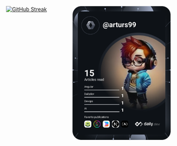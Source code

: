  <a href="https://app.daily.dev/DailyDevTips"><img src="https://github.com/Arturs1123/Arturs1123/blob/master/devcard.svg" width="260" align="right" alt="Arturs's Dev Card"/></a>

<div align='center'>
  <a href="https://git.io/streak-stats"><img src="https://streak-stats.demolab.com?user=Arturs1123&theme=github-dark-dimmed&border_radius=6&card_width=500" alt="GitHub Streak" /></a>
</div>
